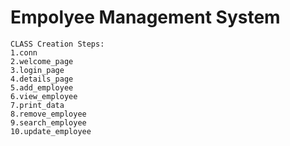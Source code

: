 # Empolyee Management System


<!-- A Project which easily handle employee data with mysql database by performing CRUD Operation. -->

```
CLASS Creation Steps:
1.conn
2.welcome_page
3.login_page
4.details_page
5.add_employee
6.view_employee
7.print_data
8.remove_employee
9.search_employee
10.update_employee
```
